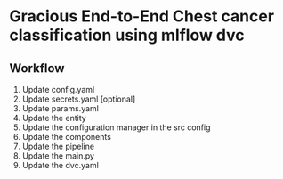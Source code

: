 # Gracious End-to-End Chest cancer classification using mlflow dvc


## Workflow

1. Update config.yaml
2.  Update secrets.yaml [optional]
3.  Update params.yaml
4.  Update the entity
5.  Update the configuration manager in the src config
6.  Update the components
7.  Update the pipeline
8.  Update the main.py
9.  Update the dvc.yaml